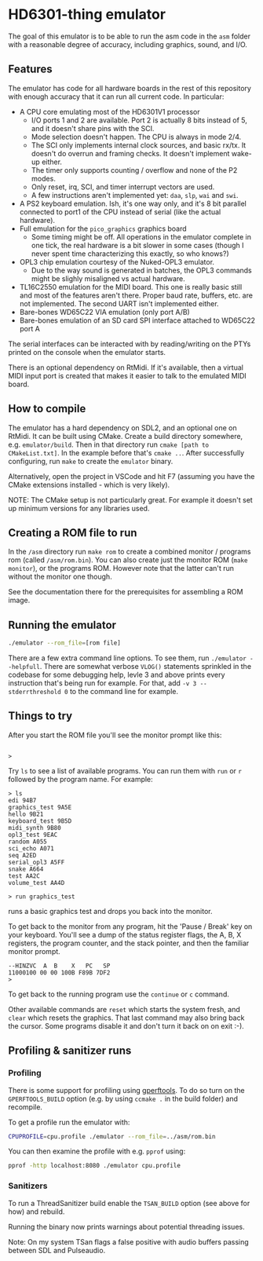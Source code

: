# HD6301-thing emulator

The goal of this emulator is to be able to run the asm code in the `asm` folder
with a reasonable degree of accuracy, including graphics, sound, and I/O.

## Features

The emulator has code for all hardware boards in the rest of this repository
with enough accuracy that it can run all current code. In particular:

- A CPU core emulating most of the HD6301V1 processor
  - I/O ports 1 and 2 are available. Port 2 is actually 8 bits instead of 5, and
    it doesn't share pins with the SCI.
  - Mode selection doesn't happen. The CPU is always in mode 2/4.
  - The SCI only implements internal clock sources, and basic rx/tx. It doesn't
    do overrun and framing checks. It doesn't implement wake-up either.
  - The timer only supports counting / overflow and none of the P2 modes.
  - Only reset, irq, SCI, and timer interrupt vectors are used.
  - A few instructions aren't implemented yet: `daa`, `slp`, `wai` and `swi`.
- A PS2 keyboard emulation. Ish, it's one way only, and it's 8 bit parallel
  connected to port1 of the CPU instead of serial (like the actual hardware).
- Full emulation for the `pico_graphics` graphics board
  - Some timing might be off. All operations in the emulator complete in one
    tick, the real hardware is a bit slower in some cases (though I never spent
    time characterizing this exactly, so who knows?)
- OPL3 chip emulation courtesy of the Nuked-OPL3 emulator.
  - Due to the way sound is generated in batches, the OPL3 commands might be
    slighly misaligned vs actual hardware.
- TL16C2550 emulation for the MIDI board. This one is really basic still and
  most of the features aren't there. Proper baud rate, buffers, etc. are not
  implemented. The second UART isn't implemented either.
- Bare-bones WD65C22 VIA emulation (only port A/B)
- Bare-bones emulation of an SD card SPI interface attached to WD65C22 port A

The serial interfaces can be interacted with by reading/writing on the PTYs
printed on the console when the emulator starts.

There is an optional dependency on RtMidi. If it's available, then a virtual
MIDI input port is created that makes it easier to talk to the emulated MIDI
board.

## How to compile

The emulator has a hard dependency on SDL2, and an optional one on RtMidi. It
can be built using CMake. Create a build directory somewhere, e.g.
`emulator/build`. Then in that directory run `cmake [path to CMakeList.txt]`. In
the example before that's `cmake ..`. After successfully configuring, run `make`
to create the `emulator` binary.

Alternatively, open the project in VSCode and hit F7 (assuming you have the
CMake extensions installed - which is very likely).

NOTE: The CMake setup is not particularly great. For example it doesn't set up
  minimum versions for any libraries used.

## Creating a ROM file to run

In the `/asm` directory run `make rom` to create a combined monitor / programs
rom (called `/asm/rom.bin`). You can also create just the monitor ROM (`make
monitor`), or the programs ROM. However note that the latter can't run without
the monitor one though.

See the documentation there for the prerequisites for assembling a ROM image.

## Running the emulator

```sh
./emulator --rom_file=[rom file]
```

There are a few extra command line options. To see them, run `./emulator
--helpfull`. There are somewhat verbose `VLOG()` statements sprinkled in the
codebase for some debugging help, levle 3 and above prints every instruction
that's being run for example. For that, add `-v 3 --stderrthreshold 0` to the
command line for example.

## Things to try

After you start the ROM file you'll see the monitor prompt like this:

```text

> 
```

Try `ls` to see a list of available programs. You can run them with `run` or `r`
followed by the program name. For example:

```text
> ls
edi 94B7
graphics_test 9A5E
hello 9B21
keyboard_test 9B5D
midi_synth 9B80
opl3_test 9EAC
random A055
sci_echo A071
seq A2ED
serial_opl3 A5FF
snake A664
test AA2C
volume_test AA4D

> run graphics_test
```

runs a basic graphics test and drops you back into the monitor.

To get back to the monitor from any program, hit the 'Pause / Break' key on your
keyboard. You'll see a dump of the status register flags, the A, B, X registers,
the program counter, and the stack pointer, and then the familiar monitor prompt.

```text
--HINZVC  A  B    X   PC   SP
11000100 00 00 100B F89B 7DF2
> 
```

To get back to the running program use the `continue` or `c` command.

Other available commands are `reset` which starts the system fresh, and `clear`
which resets the graphics. That last command may also bring back the cursor.
Some programs disable it and don't turn it back on on exit :-).

## Profiling & sanitizer runs

### Profiling

There is some support for profiling using
[gperftools](https://github.com/gperftools/gperftools). To do so turn on the
`GPERFTOOLS_BUILD` option (e.g. by using `ccmake .` in the build folder) and
recompile.

To get a profile run the emulator with:

```sh
CPUPROFILE=cpu.profile ./emulator --rom_file=../asm/rom.bin
```

You can then examine the profile with e.g. `pprof` using:

```sh
pprof -http localhost:8080 ./emulator cpu.profile
```

### Sanitizers

To run a ThreadSanitizer build enable the `TSAN_BUILD` option (see above for
how) and rebuild.

Running the binary now prints warnings about potential threading issues.

Note: On my system TSan flags a false positive with audio buffers passing
  between SDL and Pulseaudio.
